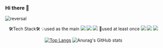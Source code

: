 ### Hi there 👋

<!--
**parkdohuni/parkdohuni** is a ✨ _special_ ✨ repository because its `README.md` (this file) appears on your GitHub profile.

Here are some ideas to get you started:

- 🔭 I’m currently working on ...
- 🌱 I’m currently learning ...
- 👯 I’m looking to collaborate on ...
- 🤔 I’m looking for help with ...
- 💬 Ask me about ...
- 📫 How to reach me: ...
- 😄 Pronouns: ...
- ⚡ Fun fact: ...
-->

  ![reversal](https://capsule-render.vercel.app/api?type=rect&text=WELCOME&fontAlign=30&fontSize=30&desc=parkdohuni's%20Github%20Profile&descAlign=60&descAlignY=50&theme=radical)   

  
<div align="center">
  🛠Tech Stack🛠   
  💡used as the main   
  <img src="https://img.shields.io/badge/Android-3DDC84?style=flat-square&logo=Android&logoColor=white"/>
  <img src="https://img.shields.io/badge/Python-3776AB?style=flat-square&logo=Python&logoColor=white"/>
  <img src="https://img.shields.io/badge/Kotlin-7F52FF?style=flat-square&logo=Kotlin&logoColor=white"/>   
  🌱used at least once   
  <img src="https://img.shields.io/badge/C-A8B9CC?style=flat-square&logo=C&logoColor=white"/>
  <img src="https://img.shields.io/badge/Flutter-02569B?style=flat-square&logo=02569B&logoColor=white"/>
  <img src="https://img.shields.io/badge/MySQL-4479A1?style=flat-square&logo=MySQL&logoColor=white"/>   

  [![Top Langs](https://github-readme-stats.vercel.app/api/top-langs/?username=parkdohuni)](https://github.com/parkdohuni/github-readme-stats)
  ![Anurag's GitHub stats](https://github-readme-stats.vercel.app/api?username=parkdohuni&show_icons=true&theme=radical)

</div>
